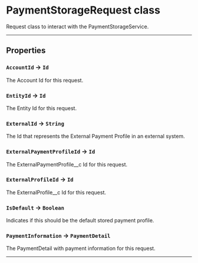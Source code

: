 # PaymentStorageRequest class

Request class to interact with the PaymentStorageService.

---
## Properties

### `AccountId` → `Id`

The Account Id for this request.

### `EntityId` → `Id`

The Entity Id for this request.

### `ExternalId` → `String`

The Id that represents the External Payment Profile in an external system.

### `ExternalPaymentProfileId` → `Id`

The ExternalPaymentProfile__c Id for this request.

### `ExternalProfileId` → `Id`

The ExternalProfile__c Id for this request.

### `IsDefault` → `Boolean`

Indicates if this should be the default stored payment profile.

### `PaymentInformation` → `PaymentDetail`

The PaymentDetail with payment information for this request.

---
